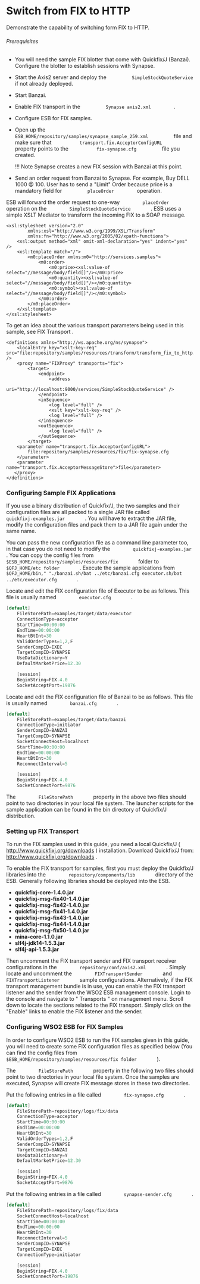 # Switch from FIX to HTTP

Demonstrate the capability of switching form FIX to
HTTP.

###### Prerequisites

-   You will need the sample FIX blotter that come with Quickfix/J
    (Banzai). Configure the blotter to establish sessions with Synapse.
-   Start the Axis2 server and deploy the
    `          SimpleStockQuoteService         ` if not already
    deployed.
-   Start Banzai.
-   Enable FIX transport in the `          Synapse axis2.xml         ` .
-   Configure ESB for FIX samples.
-   Open up the
    `           ESB_HOME/repository/samples/synapse_sample_259.xml          `
    file and make sure that
    `           transport.fix.AcceptorConfigURL          ` property
    points to the `           fix-synapse.cfg          ` file you
    created.

    !!! Note
        Synapse creates a new FIX session with Banzai at this point.

-   Send an order request from Banzai to Synapse. For example, Buy DELL
    1000 @ 100. User has to send a "Limit" Order because price is a
    mandatory field for `          placeOrder         ` operation.

ESB will forward the order request to one-way
`         placeOrder        ` operation on the
`         SimpleStockQuoteService        ` . ESB uses a simple XSLT
Mediator to transform the incoming FIX to a SOAP message.

```
<xsl:stylesheet version="2.0"
        xmlns:xsl="http://www.w3.org/1999/XSL/Transform"
        xmlns:fn="http://www.w3.org/2005/02/xpath-functions">
    <xsl:output method="xml" omit-xml-declaration="yes" indent="yes" />
    <xsl:template match="/">
        <m0:placeOrder xmlns:m0="http://services.samples">
            <m0:order>
                <m0:price><xsl:value-of select="//message/body/field[]"/></m0:price>
                <m0:quantity><xsl:value-of select="//message/body/field[]"/></m0:quantity>
                <m0:symbol><xsl:value-of select="//message/body/field[]"/></m0:symbol>
            </m0:order>
        </m0:placeOrder>
    </xsl:template>
</xsl:stylesheet>
```

To get an idea about the various transport parameters being used in this
sample, see FIX Transport .

``` 
<definitions xmlns="http://ws.apache.org/ns/synapse">
    <localEntry key="xslt-key-req" src="file:repository/samples/resources/transform/transform_fix_to_http.xslt" />
    <proxy name="FIXProxy" transports="fix">
        <target>
            <endpoint>
                <address
                    uri="http://localhost:9000/services/SimpleStockQuoteService" />
            </endpoint>
            <inSequence>
                <log level="full" />
                <xslt key="xslt-key-req" />
                <log level="full" />
            </inSequence>
            <outSequence>
                <log level="full" />
            </outSequence>
        </target>
    <parameter name="transport.fix.AcceptorConfigURL">
        file:repository/samples/resources/fix/fix-synapse.cfg
    </parameter>
    <parameter name="transport.fix.AcceptorMessageStore">file</parameter>
   </proxy>
</definitions>
```

### Configuring Sample FIX Applications

If you use a binary distribution of Quickfix/J, the two samples and
their configuration files are all packed to a single JAR file called
`         quickfixj-examples.jar        ` . You will have to extract the
JAR file, modify the configuration files and pack them to a JAR file
again under the same name.

You can pass the new configuration file as a command line parameter too,
in that case you do not need to modify the
`         quickfixj-examples.jar        ` . You can copy the config
files from `         $ESB_HOME/repository/samples/resources/fix        `
folder to `         $QFJ_HOME/etc folder        ` . Execute the sample
applications from
`         $QFJ_HOME/bin," "./banzai.sh/bat ../etc/banzai.cfg executor.sh/bat ../etc/executor.cfg        `
.

Locate and edit the FIX configuration file of Executor to be as follows.
This file is usually named `         executor.cfg        ` .

``` java
[default]
    FileStorePath=examples/target/data/executor
    ConnectionType=acceptor
    StartTime=00:00:00
    EndTime=00:00:00
    HeartBtInt=30
    ValidOrderTypes=1,2,F
    SenderCompID=EXEC
    TargetCompID=SYNAPSE
    UseDataDictionary=Y
    DefaultMarketPrice=12.30

    [session]
    BeginString=FIX.4.0
    SocketAcceptPort=19876
```

Locate and edit the FIX configuration file of Banzai to be as follows.
This file is usually named `         banzai.cfg        ` .

``` java
[default]
    FileStorePath=examples/target/data/banzai
    ConnectionType=initiator
    SenderCompID=BANZAI
    TargetCompID=SYNAPSE
    SocketConnectHost=localhost
    StartTime=00:00:00
    EndTime=00:00:00
    HeartBtInt=30
    ReconnectInterval=5

    [session]
    BeginString=FIX.4.0
    SocketConnectPort=9876
```

The `         FileStorePath        ` property in the above two files
should point to two directories in your local file system. The launcher
scripts for the sample application can be found in the bin directory of
Quickfix/J distribution.

### Setting up FIX Transport

To run the FIX samples used in this guide, you need a local Quickfix/J (
http://www.quickfixj.org/downloads ) installation. Download Quickfix/J
from: http://www.quickfixj.org/downloads .

To enable the FIX transport for samples, first you must deploy the
Quickfix/J libraries into the
`         repository/components/lib        ` directory of the ESB.
Generally following libraries should be deployed into the ESB.

-   **quickfixj-core-1.4.0.jar**
-   **quickfixj-msg-fix40-1.4.0.jar**
-   **quickfixj-msg-fix42-1.4.0.jar**
-   **quickfixj-msg-fix41-1.4.0.jar**
-   **quickfixj-msg-fix43-1.4.0.jar**
-   **quickfixj-msg-fix44-1.4.0.jar**
-   **quickfixj-msg-fix50-1.4.0.jar**
-   **mina-core-1.1.0.jar**
-   **slf4j-jdk14-1.5.3.jar**
-   **slf4j-api-1.5.3.jar**

Then uncomment the FIX transport sender and FIX transport receiver
configurations in the `         repository/conf/axis2.xml        ` .
Simply locate and uncomment the `         FIXTransportSender        `
and `         FIXTransportListener        ` sample configurations.
Alternatively, if the FIX transport management bundle is in use, you can
enable the FIX transport listener and the sender from the WSO2 ESB
management console. Login to the console and navigate to " Transports "
on management menu. Scroll down to locate the sections related to the
FIX transport. Simply click on the "Enable" links to enable the FIX
listener and the sender.

### Configuring WSO2 ESB for FIX Samples

In order to configure WSO2 ESB to run the FIX samples given in this
guide, you will need to create some FIX configuration files as specified
below (You can find the config files from
`         $ESB_HOME/repository/samples/resources/fix folder        ` ).

The `         FileStorePath        ` property in the following two files
should point to two directories in your local file system. Once the
samples are executed, Synapse will create FIX message stores in these
two directories.

Put the following entries in a file called
`         fix-synapse.cfg        ` .

``` java
[default]
    FileStorePath=repository/logs/fix/data
    ConnectionType=acceptor
    StartTime=00:00:00
    EndTime=00:00:00
    HeartBtInt=30
    ValidOrderTypes=1,2,F
    SenderCompID=SYNAPSE
    TargetCompID=BANZAI
    UseDataDictionary=Y
    DefaultMarketPrice=12.30

    [session]
    BeginString=FIX.4.0
    SocketAcceptPort=9876
```

Put the following entries in a file called
`         synapse-sender.cfg        ` .

``` java
[default]
    FileStorePath=repository/logs/fix/data
    SocketConnectHost=localhost
    StartTime=00:00:00
    EndTime=00:00:00
    HeartBtInt=30
    ReconnectInterval=5
    SenderCompID=SYNAPSE
    TargetCompID=EXEC
    ConnectionType=initiator

    [session]
    BeginString=FIX.4.0
    SocketConnectPort=19876
```
